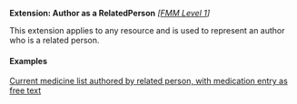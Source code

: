 **Extension: Author as a RelatedPerson**  *[[FMM Level 1](guidance.html)]*

This extension applies to any resource and is used to represent an author who is a related person.

#### Examples

[Current medicine list authored by related person, with medication entry as free text](List-example3.html)
